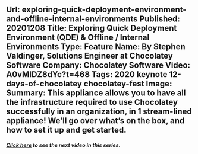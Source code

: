 Url: exploring-quick-deployment-environment-and-offline-internal-environments
Published: 20201208
Title: Exploring Quick Deployment Environment (QDE) & Offline / Internal Environments
Type: Feature
Name: By Stephen Valdinger, Solutions Engineer at Chocolatey Software
Company: Chocolatey Software
Video: A0vMIDZ8dYc?t=468
Tags: 2020 keynote 12-days-of-chocolatey chocolatey-fest
Image: <img class="lazy" src="data:image/gif;base64,R0lGODlhAQABAIAAAAAAAP///yH5BAEAAAAALAAAAAABAAEAAAIBRAA7" data-src="/content/images/videos/004-06.jpg" alt="Exploring Quick Deployment Environment (QDE) & Offline / Internal Environments" title="Exploring Quick Deployment Environment (QDE) & Offline / Internal Environments" />
Summary: This appliance allows you to have all the infrastructure required to use Chocolatey successfully in an organization, in 1 stream-lined appliance! We’ll go over what’s on the box, and how to set it up and get started.
---
<h5 class="text-center mt-n3 mt-lg-n5"><a href="/resources/12-days-of-chocolatey/choco-ccm-module">Click here</a> to see the next video in this series.</h5>
